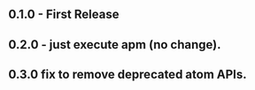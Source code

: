 ## 0.1.0 - First Release

## 0.2.0 - just execute apm (no change). 

## 0.3.0 fix to remove deprecated atom APIs.
